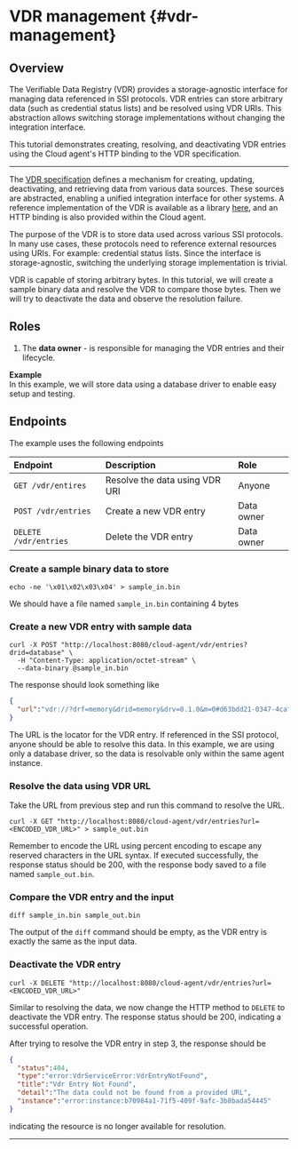 # VDR management {#vdr-management}

## Overview

The Verifiable Data Registry (VDR) provides a storage-agnostic interface for managing data referenced in SSI protocols. VDR entries can store arbitrary data (such as credential status lists) and be resolved using VDR URIs. This abstraction allows switching storage implementations without changing the integration interface.

This tutorial demonstrates creating, resolving, and deactivating VDR entries using the Cloud agent's HTTP binding to the VDR specification.

---

The [VDR specification](https://github.com/hyperledger-identus/vdr) defines a mechanism for creating, updating, deactivating, and retrieving data from various data sources. These sources are abstracted, enabling a unified integration interface for other systems. A reference implementation of the VDR is available as a library [here](https://github.com/hyperledger-identus/vdr), and an HTTP binding is also provided within the Cloud agent.

The purpose of the VDR is to store data used across various SSI protocols. In many use cases, these protocols need to reference external resources using URIs. For example: credential status lists. Since the interface is storage-agnostic, switching the underlying storage implementation is trivial.

VDR is capable of storing arbitrary bytes. In this tutorial, we will create a sample binary data and resolve the VDR to compare those bytes. Then we will try to deactivate the data and observe the resolution failure.

## Roles

1. The **data owner** \- is responsible for managing the VDR entries and their lifecycle.

**Example**  
In this example, we will store data using a database driver to enable easy setup and testing.

## Endpoints

The example uses the following endpoints

| Endpoint | Description | Role |
| :---- | :---- | :---- |
| `GET /vdr/entires` | Resolve the data using VDR URI | Anyone |
| `POST /vdr/entries` | Create a new VDR entry | Data owner |
| `DELETE /vdr/entries` | Delete the VDR entry | Data owner |

### Create a sample binary data to store

```shell
echo -ne '\x01\x02\x03\x04' > sample_in.bin
```

We should have a file named `sample_in.bin` containing 4 bytes

### Create a new VDR entry with sample data

```shell
curl -X POST "http://localhost:8080/cloud-agent/vdr/entries?drid=database" \
  -H "Content-Type: application/octet-stream" \
  --data-binary @sample_in.bin
```

The response should look something like

```json
{
  "url":"vdr://?drf=memory&drid=memory&drv=0.1.0&m=0#d63bdd21-0347-4caf-a255-0cca7c2851fe"
}
```

The URL is the locator for the VDR entry. If referenced in the SSI protocol, anyone should be able to resolve this data. In this example, we are using only a database driver, so the data is resolvable only within the same agent instance.

### Resolve the data using VDR URL

Take the URL from previous step and run this command to resolve the URL.

```shell
curl -X GET "http://localhost:8080/cloud-agent/vdr/entries?url=<ENCODED_VDR_URL>" > sample_out.bin
```

Remember to encode the URL using percent encoding to escape any reserved characters in the URL syntax. If executed successfully, the response status should be 200, with the response body saved to a file named `sample_out.bin`.

### Compare the VDR entry and the input

```shell
diff sample_in.bin sample_out.bin
```

The output of the `diff` command should be empty, as the VDR entry is exactly the same as the input data.

### Deactivate the VDR entry

```shell
curl -X DELETE "http://localhost:8080/cloud-agent/vdr/entries?url=<ENCODED_VDR_URL>"
```

Similar to resolving the data, we now change the HTTP method to `DELETE` to deactivate the VDR entry. The response status should be 200, indicating a successful operation.

After trying to resolve the VDR entry in step 3, the response should be

```json
{
  "status":404,
  "type":"error:VdrServiceError:VdrEntryNotFound",
  "title":"Vdr Entry Not Found",
  "detail":"The data could not be found from a provided URL",
  "instance":"error:instance:b70984a1-71f5-409f-9afc-3b8bada54445"
}
```

indicating the resource is no longer available for resolution.

---
